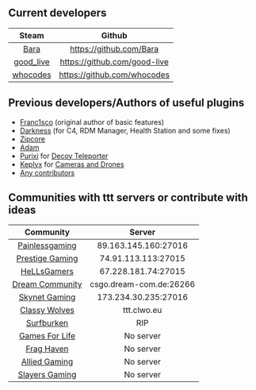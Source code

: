 Current developers
---
| Steam | Github |
|:-----:|:------:|
| [Bara](https://steamcommunity.com/profiles/76561198041923231/) | https://github.com/Bara |
| [good_live](https://steamcommunity.com/profiles/76561198060485155/) | https://github.com/good-live |
| [whocodes](https://steamcommunity.com/profiles/76561197987263853/) | https://github.com/whocodes |


Previous developers/Authors of useful plugins
---
- [Franc1sco](https://steamcommunity.com/profiles/76561198011608644/) (original author of basic features)
- [Darkness](https://steamcommunity.com/profiles/76561198127839952/) (for C4, RDM Manager, Health Station and some fixes)
- [Zipcore](https://steamcommunity.com/profiles/76561198035410392/)
- [Adam](https://steamcommunity.com/profiles/76561198134328733/)
- [Purixi](https://forums.alliedmods.net/member.php?u=261590) for [Decoy Teleporter](https://forums.alliedmods.net/showthread.php?p=2317390 )
- [Keplyx](https://github.com/Keplyx) for [Cameras and Drones](https://forums.alliedmods.net/showthread.php?p=2537127)
- [Any contributors](https://github.com/Bara/TroubleinTerroristTown/graphs/contributors)


Communities with ttt servers or contribute with ideas
---
| Community | Server |
|:---------:|:------:|
| [Painlessgaming](https://painlessgaming.eu/) | 89.163.145.160:27016 |
| [Prestige Gaming](https://www.prestige-gaming.org/) | 74.91.113.113:27015 |
| [HeLLsGamers](https://hellsgamers.com/) | 67.228.181.74:27015 |
| [Dream Community](https://dream-community.de/) | csgo.dream-com.de:26266 |
| [Skynet Gaming](https://skynetgaming.net/) | 173.234.30.235:27016 |
| [Classy Wolves](https://clwo.eu) | ttt.clwo.eu |
| [Surfburken](https://surfburken.se/) | RIP |
| [Games For Life](https://gflclan.com/) | No server |
| [Frag Haven](https://fraghaven.net) | No server |
| [Allied Gaming](https://allied-gaming.com/) | No server |
| [Slayers Gaming](https://www.slayersgaming.com/) | No server |
